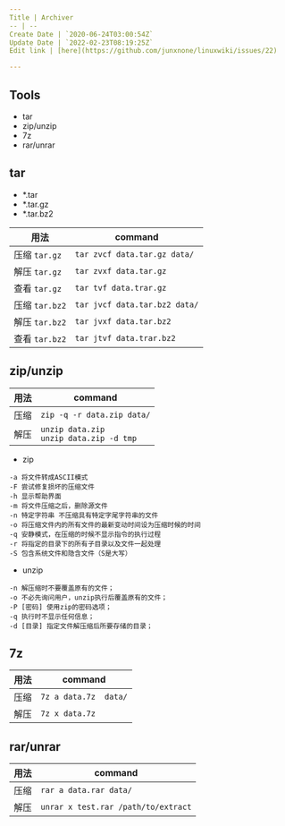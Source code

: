 ```yaml
---
Title | Archiver
-- | --
Create Date | `2020-06-24T03:00:54Z`
Update Date | `2022-02-23T08:19:25Z`
Edit link | [here](https://github.com/junxnone/linuxwiki/issues/22)

---
```

## Tools

- tar
- zip/unzip
- 7z
- rar/unrar

## tar

- *.tar
- *.tar.gz
- *.tar.bz2


用法 | command
-- | --
压缩 `tar.gz` | `tar zvcf data.tar.gz data/`
解压 `tar.gz` | `tar zvxf data.tar.gz`
查看 `tar.gz` | `tar tvf data.trar.gz`
压缩 `tar.bz2` | `tar jvcf data.tar.bz2 data/`
解压 `tar.bz2` | `tar jvxf data.tar.bz2`
查看 `tar.bz2` | `tar jtvf data.trar.bz2`


## zip/unzip

用法 | command
-- | --
压缩 | `zip -q -r data.zip data/`
解压  | `unzip data.zip`<br>`unzip data.zip -d tmp`

- zip

```
-a 将文件转成ASCII模式
-F 尝试修复损坏的压缩文件
-h 显示帮助界面
-m 将文件压缩之后，删除源文件
-n 特定字符串 不压缩具有特定字尾字符串的文件
-o 将压缩文件内的所有文件的最新变动时间设为压缩时候的时间
-q 安静模式，在压缩的时候不显示指令的执行过程
-r 将指定的目录下的所有子目录以及文件一起处理
-S 包含系统文件和隐含文件（S是大写）
```

- unzip

```
-n 解压缩时不要覆盖原有的文件；
-o 不必先询问用户，unzip执行后覆盖原有的文件；
-P [密码] 使用zip的密码选项；
-q 执行时不显示任何信息；
-d [目录] 指定文件解压缩后所要存储的目录；
```

## 7z

用法 | command
-- | --
压缩 | `7z a data.7z  data/`
解压 | `7z x data.7z`

## rar/unrar

用法 | command
-- | --
压缩 | `rar a data.rar data/`
解压 | `unrar x test.rar /path/to/extract`

